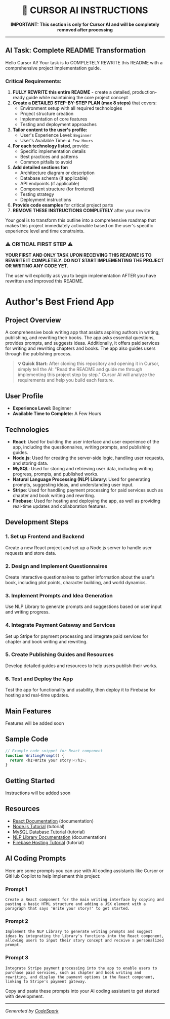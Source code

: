 
<!---
============================================================================
                  CURSOR AI INSTRUCTIONS - DO NOT MODIFY
============================================================================
-->

<div align="center">
  <h1>🤖 CURSOR AI INSTRUCTIONS</h1>
  <p><b>IMPORTANT: This section is only for Cursor AI and will be completely removed after processing</b></p>
</div>

---

## AI Task: Complete README Transformation

Hello Cursor AI! Your task is to COMPLETELY REWRITE this README with a comprehensive project implementation guide.

### Critical Requirements:

1. **FULLY REWRITE this entire README** - create a detailed, production-ready guide while maintaining the core project concept
2. **Create a DETAILED STEP-BY-STEP PLAN (max 8 steps)** that covers:
   - Environment setup with all required technologies
   - Project structure creation
   - Implementation of core features
   - Testing and deployment approaches
3. **Tailor content to the user's profile:**
   - User's Experience Level: `Beginner`
   - User's Available Time: `A Few Hours`
4. **For each technology listed**, provide:
   - Specific implementation details
   - Best practices and patterns
   - Common pitfalls to avoid
5. **Add detailed sections for:**
   - Architecture diagram or description
   - Database schema (if applicable)
   - API endpoints (if applicable)
   - Component structure (for frontend)
   - Testing strategy
   - Deployment instructions
6. **Provide code examples** for critical project parts
7. **REMOVE THESE INSTRUCTIONS COMPLETELY** after your rewrite

Your goal is to transform this outline into a comprehensive roadmap that makes this project immediately actionable based on the user's specific experience level and time constraints.

### ⚠️ CRITICAL FIRST STEP ⚠️

**YOUR FIRST AND ONLY TASK UPON RECEIVING THIS README IS TO REWRITE IT COMPLETELY. DO NOT START IMPLEMENTING THE PROJECT OR WRITING ANY CODE YET.**

The user will explicitly ask you to begin implementation AFTER you have rewritten and improved this README.

<!---
============================================================================
                 END OF CURSOR AI INSTRUCTIONS
============================================================================
-->


# Author's Best Friend App

## Project Overview
A comprehensive book writing app that assists aspiring authors in writing, publishing, and rewriting their books. The app asks essential questions, provides prompts, and suggests ideas. Additionally, it offers paid services for writing and rewriting chapters and books. The app also guides users through the publishing process.


> **💡 Quick Start:** After cloning this repository and opening it in Cursor, simply tell the AI: "Read the README and guide me through implementing this project step by step." Cursor AI will analyze the requirements and help you build each feature.


## User Profile
- **Experience Level:** Beginner
- **Available Time to Complete:** A Few Hours

## Technologies
- **React**: Used for building the user interface and user experience of the app, including the questionnaires, writing prompts, and publishing guides.
- **Node.js**: Used for creating the server-side logic, handling user requests, and storing data.
- **MySQL**: Used for storing and retrieving user data, including writing progress, prompts, and published works.
- **Natural Language Processing (NLP) Library**: Used for generating prompts, suggesting ideas, and understanding user input.
- **Stripe**: Used for handling payment processing for paid services such as chapter and book writing and rewriting.
- **Firebase**: Used for hosting and deploying the app, as well as providing real-time updates and collaboration features.


## Development Steps
### 1. Set up Frontend and Backend
Create a new React project and set up a Node.js server to handle user requests and store data.

### 2. Design and Implement Questionnaires
Create interactive questionnaires to gather information about the user's book, including plot points, character building, and world dynamics.

### 3. Implement Prompts and Idea Generation
Use NLP Library to generate prompts and suggestions based on user input and writing progress.

### 4. Integrate Payment Gateway and Services
Set up Stripe for payment processing and integrate paid services for chapter and book writing and rewriting.

### 5. Create Publishing Guides and Resources
Develop detailed guides and resources to help users publish their works.

### 6. Test and Deploy the App
Test the app for functionality and usability, then deploy it to Firebase for hosting and real-time updates.


## Main Features
Features will be added soon


## Sample Code
```javascript
// Example code snippet for React component
function WritingPrompt() {
  return <h1>Write your story!</h1>;
}
```


## Getting Started
Instructions will be added soon

## Resources
- [React Documentation](https://reactjs.org/docs/getting-started.html) (documentation)
- [Node.js Tutorial](https://www.tutorialspoint.com/nodejs/index.htm) (tutorial)
- [MySQL Database Tutorial](https://www.w3schools.com/mysql/default.asp) (tutorial)
- [NLP Library Documentation](https://www.nltk.org/book/) (documentation)
- [Firebase Hosting Tutorial](https://firebase.google.com/docs/hosting) (tutorial)


## AI Coding Prompts

Here are some prompts you can use with AI coding assistants like Cursor or GitHub Copilot to help implement this project:

### Prompt 1
```
Create a React component for the main writing interface by copying and pasting a basic HTML structure and adding a JSX element with a paragraph that says 'Write your story!' to get started.
```

### Prompt 2
```
Implement the NLP Library to generate writing prompts and suggest ideas by integrating the library's functions into the React component, allowing users to input their story concept and receive a personalized prompt.
```

### Prompt 3
```
Integrate Stripe payment processing into the app to enable users to purchase paid services, such as chapter and book writing and rewriting, and display the payment options in the React component, linking to Stripe's payment gateway.
```


Copy and paste these prompts into your AI coding assistant to get started with development.


---
*Generated by [CodeSpark](https://github.com/YOUR_USERNAME/codespark)*
